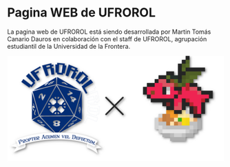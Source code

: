# Pagina WEB de UFROROL

La pagina web de UFROROL está siendo desarrollada por Martin Tomás Canario Dauros en colaboración con el staff de UFROROL, agrupación estudiantil de la Universidad de la Frontera.

[![Homepage](./img/logo_ufrorol_x_cazueland.png)](https://madac1.github.io/ufrorol/)
